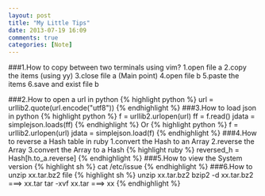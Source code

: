 ```yaml
---
layout: post
title: "My Little Tips"
date: 2013-07-19 16:09
comments: true
categories: [Note]
---
```

###1.How to copy between two terminals using vim?
1.open file a
2.copy the items (using yy)
3.close file a (Main point)
4.open file b
5.paste the items
6.save and exist file b

###2.How to open a url in python 
{% highlight python %}
url = urllib2.quote(url.encode("utf8"))
{% endhighlight %}
###3.How to load json in python 
{% highlight python %}
f = urllib2.urlopen(url)
ff = f.read()
jdata = simplejson.loads(ff)
{% endhighlight %}
Or
{% highlight python %}
f = urllib2.urlopen(url)
jdata = simplejson.load(f)
{% endhighlight %}
###4.How to reverse a Hash table in ruby
1.convert the Hash to an Array
2.reverse the Array 
3.convert the Array to a Hash 
{% highlight ruby %}
reversed_h = Hash[h.to_a.reverse]
{% endhighlight %}
###5.How to view the System version
{% highlight sh %}
cat /etc/issue
{% endhighlight %}
###6.How to unzip xx.tar.bz2 file
{% highlight sh %}
unzip xx.tar.bz2
bzip2 -d xx.tar.bz2 ===> xx.tar
tar -xvf  xx.tar ===> xx
{% endhighlight %}
